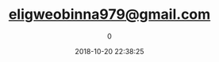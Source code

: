 ---
index: 5103
title: "eligweobinna979@gmail.com"
subtitle: ""
author: 0
date: "2018-10-20 22:38:25"
date_gmt: "2018-10-20 20:38:25"
excerpt: ""
content: "eligweobinna979@gmail.com\nEligwe Obinna"
status: "publish"
comment_status: "closed"
name: "eligweobinna979-gmail-com"
modified: "2018-10-20 22:38:25"
modified_gmt: "2018-10-20 20:38:25"
content_filtered: ""
parent: 0
guid: "https://www.artkidsfoundation.org/?type=flamingo_contact&#038;p=5103"
type: "flamingo_contact"
comment_count: 0
categories: []
tags: []
---